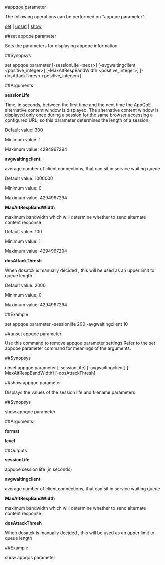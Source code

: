#appqoe parameter

The following operations can be performed on "appqoe parameter":


[set](#set-appqoe-parameter) | [unset](#unset-appqoe-parameter) | [show](#show-appqoe-parameter)

##set appqoe parameter

Sets the parameters for displaying appqoe information.


##Synopsys

set appqoe parameter [-sessionLife &lt;secs>] [-avgwaitingclient &lt;positive_integer>] [-MaxAltRespBandWidth &lt;positive_integer>] [-dosAttackThresh &lt;positive_integer>]


##Arguments

<b>sessionLife</b>
Time, in seconds, between the first time and the next time the AppQoE alternative content window is displayed. The alternative content window is displayed only once during a session for the same browser accessing a configured URL, so this parameter determines the length of a session.
Default value: 300
Minimum value: 1
Maximum value: 4294967294

<b>avgwaitingclient</b>
average number of client connections, that can sit in service waiting queue
Default value: 1000000
Minimum value: 0
Maximum value: 4294967294

<b>MaxAltRespBandWidth</b>
maximum bandwidth which will determine whether to send alternate content response
Default value: 100
Minimum value: 1
Maximum value: 4294967294

<b>dosAttackThresh</b>
When dosatck is manually decided , this will be used as an upper limit to queue length
Default value: 2000
Minimum value: 0
Maximum value: 4294967294



##Example

set appqoe parameter -sessionlife 200 -avgwaitingclient 10

##unset appqoe parameter

Use this command to remove appqoe parameter settings.Refer to the set appqoe parameter command for meanings of the arguments.


##Synopsys

unset appqoe parameter [-sessionLife] [-avgwaitingclient] [-MaxAltRespBandWidth] [-dosAttackThresh]


##show appqoe parameter

Displays the values of the session life and filename parameters


##Synopsys

show appqoe parameter


##Arguments

<b>format</b>

<b>level</b>



##Outputs

<b>sessionLife</b>
appqoe session life (in seconds)

<b>avgwaitingclient</b>
average number of client connections, that can sit in service waiting queue

<b>MaxAltRespBandWidth</b>
maximum bandwidth which will determine whether to send alternate content response

<b>dosAttackThresh</b>
When dosatck is manually decided , this will be used as an upper limit to queue length



##Example

show appqos parameter

